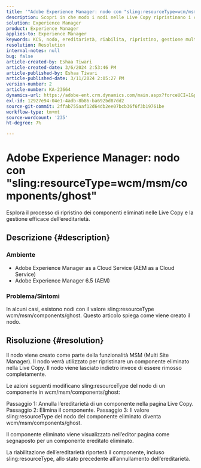 ```yaml
---
title: '"Adobe Experience Manager: nodo con "sling:resourceType=wcm/msm/components/ghost""'
description: Scopri in che modo i nodi nelle Live Copy ripristinano i componenti eliminati e gestiscono l’ereditarietà nell’editor di pagine.
solution: Experience Manager
product: Experience Manager
applies-to: Experience Manager
keywords: KCS, nodo, ereditarietà, riabilita, ripristino, gestione multilaterale, Live Copy, componenti, segnaposto
resolution: Resolution
internal-notes: null
bug: false
article-created-by: Eshaa Tiwari
article-created-date: 3/6/2024 2:53:46 PM
article-published-by: Eshaa Tiwari
article-published-date: 3/11/2024 2:05:27 PM
version-number: 2
article-number: KA-23664
dynamics-url: https://adobe-ent.crm.dynamics.com/main.aspx?forceUCI=1&pagetype=entityrecord&etn=knowledgearticle&id=5deea651-c9db-ee11-904d-6045bd006b4b
exl-id: 12927e94-04e1-4adb-8b86-ba692bd87dd2
source-git-commit: 2ffab755aaf12d64db2ee07bcb36f6f3b19761be
workflow-type: tm+mt
source-wordcount: '235'
ht-degree: 7%

---
```


# Adobe Experience Manager: nodo con &quot;sling:resourceType=wcm/msm/components/ghost&quot;


Esplora il processo di ripristino dei componenti eliminati nelle Live Copy e la gestione efficace dell’ereditarietà.

## Descrizione {#description}


### Ambiente

- Adobe Experience Manager as a Cloud Service (AEM as a Cloud Service)
- Adobe Experience Manager 6.5 (AEM)


### Problema/Sintomi

In alcuni casi, esistono nodi con il valore sling:resourceType wcm/msm/components/ghost. Questo articolo spiega come viene creato il nodo.


## Risoluzione {#resolution}


Il nodo viene creato come parte della funzionalità MSM (Multi Site Manager). Il nodo verrà utilizzato per ripristinare un componente eliminato nella Live Copy. Il nodo viene lasciato indietro invece di essere rimosso completamente.

Le azioni seguenti modificano sling:resourceType del nodo di un componente in wcm/msm/components/ghost:

Passaggio 1: Annulla l’ereditarietà di un componente nella pagina Live Copy.
Passaggio 2: Elimina il componente.
Passaggio 3: Il valore sling:resourceType del nodo del componente eliminato diventa wcm/msm/components/ghost.

Il componente eliminato viene visualizzato nell’editor pagina come segnaposto per un componente ereditato eliminato.

La riabilitazione dell’ereditarietà riporterà il componente, incluso sling:resourceType, allo stato precedente all’annullamento dell’ereditarietà.
